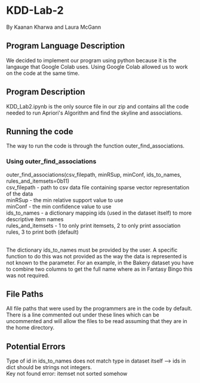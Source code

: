 # KDD-Lab-2
By Kaanan Kharwa and Laura McGann
<br>
## Program Language Description
We decided to implement our program using python because it is the langauge that Google Colab uses. Using Google Colab allowed us to work on the code at the same time.
<br>
## Program Description
KDD_Lab2.ipynb is the only source file in our zip and contains all the code needed to run Apriori's Algorithm and find the skyline and associations.
## Running the code 
The way to run the code is through the function outer_find_associations.

### Using outer_find_associations
outer_find_associations(csv_filepath, minRSup, minConf, ids_to_names, rules_and_itemsets=0b11)<br>
    csv_filepath - path to csv data file containing sparse vector representation of the data <br>
    minRSup - the min relative support value to use<br>
    minConf - the min confidence value to use<br>
    ids_to_names - a dictionary mapping ids (used in the dataset itself) to more descriptive item names<br>
    rules_and_itemsets - 1 to only print itemsets, 2 to only print association rules, 3 to print both (default)<br><br>
    
The dictionary ids_to_names must be provided by the user. A specific function to do this was not provided as the way the data is represented is not known to the parameter. For an example, in the Bakery dataset you have to combine two columns to get the full name where as in Fantasy Bingo this was not required.<br>

## File Paths
All file paths that were used by the programmers are in the code by default. There is a line commented out under these lines which can be uncommented and will allow the files to be read assuming that they are in the home directory.
<br>
## Potential Errors
Type of id in ids_to_names does not match type in dataset itself --> ids in dict should be strings not integers. <br>
Key not found error: itemset not sorted somehow
